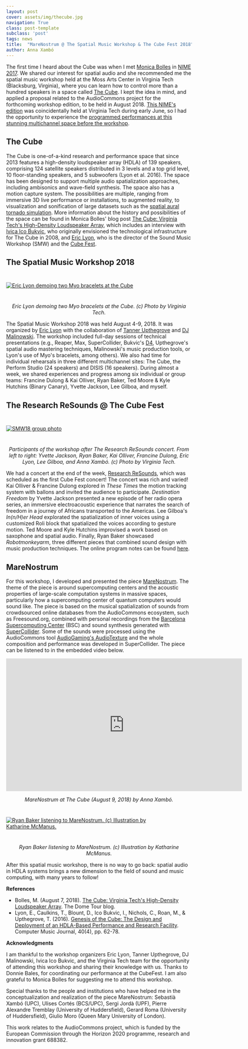 ```yaml
---
layout: post
cover: assets/img/thecube.jpg
navigation: True
class: post-template
subclass: 'post'
tags: news
title:  "MareNostrum @ The Spatial Music Workshop & The Cube Fest 2018"
author: Anna Xambó
---
```


The first time I heard about the Cube was when I met [Monica Bolles](http://www.monicabolles.com) in [NIME 2017](http://www.nime2017.org/). We shared our interest for spatial audio and she recommended me the spatial music workshop held at the Moss Arts Center in Virginia Tech (Blacksburg, Virginia), where you can learn how to control more than a hundred speakers in a space called [The Cube](https://icat.vt.edu/the-cube/). I kept the idea in mind, and applied a proposal related to the AudioCommons project for the forthcoming workshop edition, to be held in August 2018. [This NIME's edition](http://nime2018.icat.vt.edu/) was coincidentally held at Virginia Tech during early June, so I had the opportunity to experience the [programmed performances at this stunning multichannel space before the workshop](http://nime2018.icat.vt.edu/schedule/).

## The Cube

The Cube is one-of-a-kind research and performance space that since 2013 features a high-density loudspeaker array (HDLA) of 139 speakers, comprising 124 satellite speakers distributed in 3 levels and a top grid level, 10 floor-standing speakers, and 5 subwoofers (Lyon et al. 2016). The space has been designed to support multiple audio spatialization approaches, including ambisonics and wave-field synthesis. The space also has a motion capture system. The possibilities are multiple, ranging from immersive 3D live performance or installations, to augmented reality, to visualization and sonification of large datasets such as the [spatial aural tornado simulation](http://ico.bukvic.net/main/tornado-simulation/). More information about the history and possibilities of the space can be found in Monica Bolles' blog post [The Cube: Virginia Tech's High-Density Loudspeaker Array](https://www.thedometour.com/single-post/2018/08/07/The-Cube-Virginia-Techs-High-Density-Loudspeaker-Array), which includes an interview with [Ivica Ico Bukvic](https://www.performingarts.vt.edu/faculty-staff/view/ivica-ico-bukvic), who originally envisioned the technological infrastructure for The Cube in 2008, and [Eric Lyon](https://www.performingarts.vt.edu/faculty-staff/view/eric-lyon), who is the director of the Sound Music Workshop (SMW) and the [Cube Fest](https://icat.vt.edu/event/cube-fest/).

## The Spatial Music Workshop 2018

<a href="/assets/img/SMW18-Eric-Lyon-demoing-Myo.jpg" target="blank"><img style="margin:auto;margin-bottom:25px;margin-top:25px;max-width:800px;" class="img-responsive" src="/assets/img/SMW18-Eric-Lyon-demoing-Myo.jpg" alt="Eric Lyon demoing two Myo bracelets at the Cube">
</a>

<p style="text-align:center; padding-top:0"><em>Eric Lyon demoing two Myo bracelets at the Cube. (c) Photo by Virginia Tech.</em></p>

The Spatial Music Workshop 2018 was held August 4-9, 2018. It was organized by [Eric Lyon](https://www.performingarts.vt.edu/faculty-staff/view/eric-lyon) with the collaboration of [Tanner Upthegrove](http://upthegroove.com/) and [DJ Malinowski](http://www.djmalinowski.com/). The workshop included full-day sessions of technical presentations (e.g., Reaper, Max, SuperCollider, Bukvic's [D4](http://ico.bukvic.net/main/d4/), Upthegrove's spatial audio mastering techniques, Malinowski's music production tools, or Lyon's use of Myo's bracelets, among others). We also had time for individual rehearsals in three different multichannel sites: The Cube, the Perform Studio (24 speakers) and DISIS (16 speakers). During almost a week, we shared experiences and progress among six individual or group teams: Francine Dulong & Kai Olliver, Ryan Baker, Ted Moore & Kyle Hutchins (Binary Canary), Yvette Jackson, Lee Gilboa, and myself.


## The Research ReSounds @ The Cube Fest

<a href="/assets/img/SMW18-group-photo.jpg" target="blank"><img style="margin:auto;margin-bottom:25px;margin-top:25px;max-width:800px;" class="img-responsive" src="/assets/img/SMW18-group-photo.jpg" alt="SMW18 group photo">
</a>

<p style="text-align:center; padding-top:0"><em>Participants of the workshop after The Research ReSounds concert. From left to right: Yvette Jackson, Ryan Baker, Kai Olliver,  Francine Dulong, Eric Lyon, Lee Gilboa, and Anna Xambó. (c) Photo by Virginia Tech.</em></p>

We had a concert at the end of the week, [Research ReSounds](http://www.nextthreedays.com/FeaturedEventDetails.cfm?E=481298), which was scheduled as the first Cube Fest concert!
The concert was rich and varied! Kai Olliver & Francine Dulong explored in *These Times* the motion tracking system with ballons and invited the audience to participate. *Destination Freedom* by Yvette Jackson presented a new episode of her radio opera series, an immersive electroacoustic experience that narrates the search of freedom in a journey of Africans transported to the Americas. Lee Gilboa's *In(n/H)er Head* explorated the spatialization of inner voices using a customized Roli block that spatialized the voices according to gesture motion. Ted Moore and Kyle Hutchins improvised a work based on saxophone and spatial audio. Finally, Ryan Baker showcased *Robotmonkeyarm*, three different pieces that combined sound design with music production techniques. The online program notes can be found [here](https://artscenter.vt.edu/content/dam/artscenter_vt_edu/1819experiences/cube-fest-2018-gallery/cube-fest-2018-online-version-advance-program-notes.pdf).

## MareNostrum

For this workshop, I developed and presented the piece [MareNostrum](http://annaxambo.me/code/marenostrum/). The theme of the piece is around supercomputing centers and the acoustic properties of large-scale computation systems in massive spaces, particularly how a supercomputing center of quantum computers would sound like. The piece is based on the musical spatialization of sounds from crowdsourced online databases from the AudioCommons ecosystem, such as Freesound.org, combined with personal recordings from the [Barcelona Supercomputing Center](https://www.bsc.es/) (BSC) and sound synthesis generated with [SuperCollider](https://supercollider.github.io/). Some of the sounds were processed using the AudioCommons tool [AudioGaming's AudioTexture](https://lesound.io/product/audiotexture/) and the whole composition and performance was developed in SuperCollider. The piece can be listened to in the embedded video below.

<iframe src="https://player.vimeo.com/video/292583716" width="640" height="360" frameborder="0" webkitallowfullscreen mozallowfullscreen allowfullscreen></iframe>
<p style="text-align:center; padding-top:0"><em>MareNostrum at The Cube (August 9, 2018) by Anna Xamb&oacute;.</em></p>


<a href="/assets/img/SMW-MareNostrum-illustration-Katharine-McManus.jpg" target="blank"><img style="margin:auto;margin-bottom:25px;margin-top:25px;max-width:400px;" class="img-responsive" src="/assets/img/SMW-MareNostrum-illustration-Katharine-McManus.jpg" alt="Ryan Baker listening to MareNostrum. (c) Illustration by Katharine McManus.">
</a>

<p style="text-align:center; padding-top:0"><em>Ryan Baker listening to MareNostrum. (c) Illustration by Katharine McManus.</em></p>

After this spatial music workshop, there is no way to go back: spatial audio in HDLA systems brings a new dimension to the field of sound and music computing, with many years to follow!


**References**

* Bolles, M. (August 7, 2018). [The Cube: Virginia Tech's High-Density Loudspeaker Array](https://www.thedometour.com/single-post/2018/08/07/The-Cube-Virginia-Techs-High-Density-Loudspeaker-Array). The Dome Tour blog.
* Lyon, E., Caulkins, T., Blount, D., Ico Bukvic, I., Nichols, C., Roan, M., & Upthegrove, T. (2016). [Genesis of the Cube: The Design and Deployment of an HDLA-Based Performance and Research Facility](https://www.mitpressjournals.org/doi/pdf/10.1162/COMJ_a_00394). Computer Music Journal, 40(4), pp. 62-78.

**Acknowledgments**

I am thankful to the workshop organizers Eric Lyon, Tanner Upthegrove, DJ Malinowski, Ivica Ico Bukvic, and the Virginia Tech team for the opportunity of attending this workshop and sharing their knowledge with us. Thanks to Donnie Bales, for coordinating our performance at the CubeFest. I am also grateful to Monica Bolles for suggesting me to attend this workshop.

Special thanks to the people and institutions who have helped me in the conceptualization and realization of the piece MareNostrum:
Sebastià Xambó (UPC), Ulises Cortés (BCS/UPC), Sergi Jordà (UPF), Pierre Alexandre Tremblay (University of Huddersfield), Gerard Roma (University of Huddersfield), Giulio Moro (Queen Mary University of London).

This work relates to the AudioCommons project, which is funded by the European Commission through the Horizon 2020 programme, research and innovation grant 688382.
